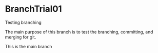 # BranchTrial01
Testing branching

The main purpose of this branch is to test the branching, committing, and merging for git.

This is the main branch